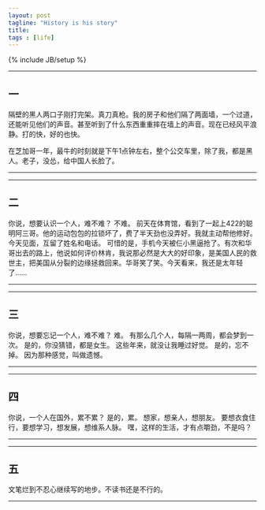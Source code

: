 ```yaml
---
layout: post
tagline: "History is his story"
title: 
tags : [life]
---
```

{% include JB/setup %}

---
## 一
隔壁的黑人两口子刚打完架。真刀真枪。我的房子和他们隔了两面墙，一个过道，还能听见他们的声音。甚至听到了什么东西重重摔在墙上的声音。现在已经风平浪静。打的快，好的也快。

在芝加哥一年，最牛的时刻就是下午1点钟左右，整个公交车里，除了我，都是黑人。老子，没怂，给中国人长脸了。



---



---
## 二
你说，想要认识一个人，难不难？
不难。
前天在体育馆，看到了一起上422的聪明阿三哥。他的运动包包的拉锁坏了，费了半天劲也没弄好。我就主动帮他修好。今天见面，互留了姓名和电话。
可惜的是，手机今天被仨小黑逼抢了。有次和华哥出去的路上，他说如何评价林肯，我说那必然是大大的好印象，是美国人民的救世主，把美国从分裂的边缘拯救回来。华哥笑了笑。今天看来，我还是太年轻了……



---



---
## 三
你说，想要忘记一个人，难不难？
难。
有那么几个人，每隔一两周，都会梦到一次。
是的，你没猜错，都是女生。
这些年来，就没让我睡过好觉。
是的，忘不掉。
因为那种感觉，叫做遗憾。



---



---
## 四
你说，一个人在国外，累不累？
是的，累。
想家，想亲人，想朋友。
要想衣食住行，要想学习，想发展，想维系人脉。
嘿，这样的生活，才有点嚼劲，不是吗？



---



---
## 五
文笔烂到不忍心继续写的地步。不读书还是不行的。



---

